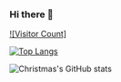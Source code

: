 ### Hi there 👋
[![Visitor Count]](https://profile-counter.gitch.me/yuanzhigang-source/count.svg)




[![Top Langs](https://github-readme-stats.vercel.app/api/top-langs/?username=yuanzhigang-source)](https://github.com/yuanzhigang-source/github-redme-stats)


![Christmas's GitHub stats](https://github-readme-stats.vercel.app/api?username=yuanzhigang-source&show_icons=true&theme=tokyonight)
